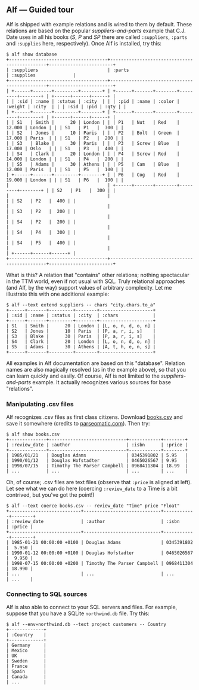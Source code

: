 ## Alf &mdash; Guided tour

Alf is shipped with example relations and is wired to them by default. These relations are based on the popular *suppliers-and-parts* example that C.J. Date uses in all his books (*S*, *P* and *SP* there are called `:suppliers`, `:parts` and `:supplies` here, respectively). Once Alf is installed, try this:

<pre class="theory"><code class="ruby">$ alf show database
+-------------------------------------+----------------------------------------------+------------------------+
| :suppliers                          | :parts                                       | :supplies              |
+-------------------------------------+----------------------------------------------+------------------------+
| +------+-------+---------+--------+ | +------+-------+--------+---------+--------+ | +------+------+------+ |
| | :sid | :name | :status | :city  | | | :pid | :name | :color | :weight | :city  | | | :sid | :pid | :qty | |
| +------+-------+---------+--------+ | +------+-------+--------+---------+--------+ | +------+------+------+ |
| | S1   | Smith |      20 | London | | | P1   | Nut   | Red    |  12.000 | London | | | S1   | P1   |  300 | |
| | S2   | Jones |      10 | Paris  | | | P2   | Bolt  | Green  |  17.000 | Paris  | | | S1   | P2   |  200 | |
| | S3   | Blake |      30 | Paris  | | | P3   | Screw | Blue   |  17.000 | Oslo   | | | S1   | P3   |  400 | |
| | S4   | Clark |      20 | London | | | P4   | Screw | Red    |  14.000 | London | | | S1   | P4   |  200 | |
| | S5   | Adams |      30 | Athens | | | P5   | Cam   | Blue   |  12.000 | Paris  | | | S1   | P5   |  100 | |
| +------+-------+---------+--------+ | | P6   | Cog   | Red    |  19.000 | London | | | S1   | P6   |  100 | |
|                                     | +------+-------+--------+---------+--------+ | | S2   | P1   |  300 | |
|                                     |                                              | | S2   | P2   |  400 | |
|                                     |                                              | | S3   | P2   |  200 | |
|                                     |                                              | | S4   | P2   |  200 | |
|                                     |                                              | | S4   | P4   |  300 | |
|                                     |                                              | | S4   | P5   |  400 | |
|                                     |                                              | +------+------+------+ |
+-------------------------------------+----------------------------------------------+------------------------+
</code></pre>

What is this? A relation that "contains" other relations; nothing spectacular in the TTM world, even if not usual with SQL. Truly relational approaches (and Alf, by the way) support values of arbitrary complexity. Let me illustrate this with one additional example:

<pre class="theory"><code class="ruby">$ alf --text extend suppliers -- chars "city.chars.to_a"
+------+-------+---------+--------+--------------------+
| :sid | :name | :status | :city  | :chars             |
+------+-------+---------+--------+--------------------+
| S1   | Smith |      20 | London | [L, o, n, d, o, n] |
| S2   | Jones |      10 | Paris  | [P, a, r, i, s]    |
| S3   | Blake |      30 | Paris  | [P, a, r, i, s]    |
| S4   | Clark |      20 | London | [L, o, n, d, o, n] |
| S5   | Adams |      30 | Athens | [A, t, h, e, n, s] |
+------+-------+---------+--------+--------------------+
</code></pre>

All examples in Alf documentation are based on this "database". Relation names are also magically resolved (as in the example above), so that you can learn quickly and easily. Of course, Alf is not limited to the *suppliers-and-parts* example. It actually recognizes various sources for base "relations".

### Manipulating .csv files

Alf recognizes .csv files as first class citizens. Download [books.csv](downloads/books.csv) and save it somewhere (credits to [parseomatic.com](http://www.parseomatic.com/parse/pskb/CSV-File-Format.htm)). Then try:

<pre class="theory"><code class="ruby">$ alf show books.csv
+--------------+-----------------------------+------------+--------+
| :review_date | :author                     | :isbn      | :price |
+--------------+-----------------------------+------------+--------+
| 1985/01/21   | Douglas Adams               | 0345391802 | 5.95   |
| 1990/01/12   | Douglas Hofstadter          | 0465026567 | 9.95   |
| 1998/07/15   | Timothy The Parser Campbell | 0968411304 | 18.99  |
| ...          | ...                         | ...        | ...    |
</code></pre>

Oh, of course; .csv files are text files (observe that `:price` is aligned at left). Let see what we can do here (coercing `:review_date` to a Time is a bit contrived, but you've got the point!)

<pre class="theory"><code class="ruby">$ alf --text coerce books.csv -- review_date "Time" price "Float"
+---------------------------+-----------------------------+------------+--------+
| :review_date              | :author                     | :isbn      | :price |
+---------------------------+-----------------------------+------------+--------+
| 1985-01-21 00:00:00 +0100 | Douglas Adams               | 0345391802 |  5.950 |
| 1990-01-12 00:00:00 +0100 | Douglas Hofstadter          | 0465026567 |  9.950 |
| 1998-07-15 00:00:00 +0200 | Timothy The Parser Campbell | 0968411304 | 18.990 |
| ...                       | ...                         | ...        | ...    |
</code></pre>

### Connecting to SQL sources

Alf is also able to connect to your SQL servers and files. For example, suppose that you have a SQLite `northwind.db` file. Try this:

<pre class="theory"><code class="ruby">$ alf --env=northwind.db --text project customers -- Country
+-------------+
| :Country    |
+-------------+
| Germany     |
| Mexico      |
| UK          |
| Sweden      |
| France      |
| Spain       |
| Canada      |
| ...         |
</code></pre>


